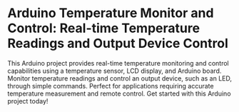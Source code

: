 # Arduino Temperature Monitor and Control: Real-time Temperature Readings and Output Device Control
 This Arduino project provides real-time temperature monitoring and control capabilities using a temperature sensor, LCD display, and Arduino board. Monitor temperature readings and control an output device, such as an LED, through simple commands. Perfect for applications requiring accurate temperature measurement and remote control. Get started with this Arduino project today!
